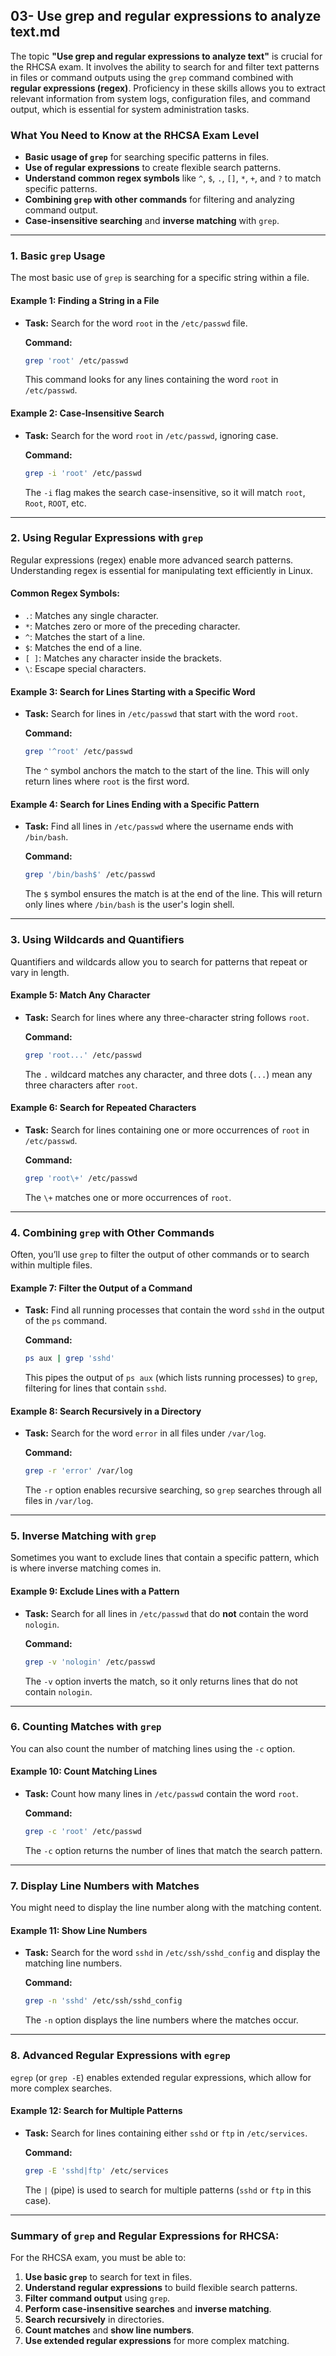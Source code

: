 ## 03- Use grep and regular expressions to analyze text.md

The topic **"Use grep and regular expressions to analyze text"** is crucial for the RHCSA exam. It involves the ability to search for and filter text patterns in files or command outputs using the `grep` command combined with **regular expressions (regex)**. Proficiency in these skills allows you to extract relevant information from system logs, configuration files, and command output, which is essential for system administration tasks.

### What You Need to Know at the RHCSA Exam Level
- **Basic usage of `grep`** for searching specific patterns in files.
- **Use of regular expressions** to create flexible search patterns.
- **Understand common regex symbols** like `^`, `$`, `.`, `[]`, `*`, `+`, and `?` to match specific patterns.
- **Combining `grep` with other commands** for filtering and analyzing command output.
- **Case-insensitive searching** and **inverse matching** with `grep`.



---

### 1. **Basic `grep` Usage**
The most basic use of `grep` is searching for a specific string within a file.

#### **Example 1: Finding a String in a File**
- **Task:** Search for the word `root` in the `/etc/passwd` file.

  **Command:**
  ```bash
  grep 'root' /etc/passwd
  ```

  This command looks for any lines containing the word `root` in `/etc/passwd`.

#### **Example 2: Case-Insensitive Search**
- **Task:** Search for the word `root` in `/etc/passwd`, ignoring case.

  **Command:**
  ```bash
  grep -i 'root' /etc/passwd
  ```

  The `-i` flag makes the search case-insensitive, so it will match `root`, `Root`, `ROOT`, etc.

---

### 2. **Using Regular Expressions with `grep`**

Regular expressions (regex) enable more advanced search patterns. Understanding regex is essential for manipulating text efficiently in Linux.

#### **Common Regex Symbols**:
- `.`: Matches any single character.
- `*`: Matches zero or more of the preceding character.
- `^`: Matches the start of a line.
- `$`: Matches the end of a line.
- `[ ]`: Matches any character inside the brackets.
- `\`: Escape special characters.

#### **Example 3: Search for Lines Starting with a Specific Word**
- **Task:** Search for lines in `/etc/passwd` that start with the word `root`.

  **Command:**
  ```bash
  grep '^root' /etc/passwd
  ```

  The `^` symbol anchors the match to the start of the line. This will only return lines where `root` is the first word.

#### **Example 4: Search for Lines Ending with a Specific Pattern**
- **Task:** Find all lines in `/etc/passwd` where the username ends with `/bin/bash`.

  **Command:**
  ```bash
  grep '/bin/bash$' /etc/passwd
  ```

  The `$` symbol ensures the match is at the end of the line. This will return only lines where `/bin/bash` is the user's login shell.

---

### 3. **Using Wildcards and Quantifiers**
Quantifiers and wildcards allow you to search for patterns that repeat or vary in length.

#### **Example 5: Match Any Character**
- **Task:** Search for lines where any three-character string follows `root`.

  **Command:**
  ```bash
  grep 'root...' /etc/passwd
  ```

  The `.` wildcard matches any character, and three dots (`...`) mean any three characters after `root`.

#### **Example 6: Search for Repeated Characters**
- **Task:** Search for lines containing one or more occurrences of `root` in `/etc/passwd`.

  **Command:**
  ```bash
  grep 'root\+' /etc/passwd
  ```

  The `\+` matches one or more occurrences of `root`.

---

### 4. **Combining `grep` with Other Commands**
Often, you’ll use `grep` to filter the output of other commands or to search within multiple files.

#### **Example 7: Filter the Output of a Command**
- **Task:** Find all running processes that contain the word `sshd` in the output of the `ps` command.

  **Command:**
  ```bash
  ps aux | grep 'sshd'
  ```

  This pipes the output of `ps aux` (which lists running processes) to `grep`, filtering for lines that contain `sshd`.

#### **Example 8: Search Recursively in a Directory**
- **Task:** Search for the word `error` in all files under `/var/log`.

  **Command:**
  ```bash
  grep -r 'error' /var/log
  ```

  The `-r` option enables recursive searching, so `grep` searches through all files in `/var/log`.

---

### 5. **Inverse Matching with `grep`**

Sometimes you want to exclude lines that contain a specific pattern, which is where inverse matching comes in.

#### **Example 9: Exclude Lines with a Pattern**
- **Task:** Search for all lines in `/etc/passwd` that do **not** contain the word `nologin`.

  **Command:**
  ```bash
  grep -v 'nologin' /etc/passwd
  ```

  The `-v` option inverts the match, so it only returns lines that do not contain `nologin`.

---

### 6. **Counting Matches with `grep`**

You can also count the number of matching lines using the `-c` option.

#### **Example 10: Count Matching Lines**
- **Task:** Count how many lines in `/etc/passwd` contain the word `root`.

  **Command:**
  ```bash
  grep -c 'root' /etc/passwd
  ```

  The `-c` option returns the number of lines that match the search pattern.

---

### 7. **Display Line Numbers with Matches**

You might need to display the line number along with the matching content.

#### **Example 11: Show Line Numbers**
- **Task:** Search for the word `sshd` in `/etc/ssh/sshd_config` and display the matching line numbers.

  **Command:**
  ```bash
  grep -n 'sshd' /etc/ssh/sshd_config
  ```

  The `-n` option displays the line numbers where the matches occur.

---

### 8. **Advanced Regular Expressions with `egrep`**

`egrep` (or `grep -E`) enables extended regular expressions, which allow for more complex searches.

#### **Example 12: Search for Multiple Patterns**
- **Task:** Search for lines containing either `sshd` or `ftp` in `/etc/services`.

  **Command:**
  ```bash
  grep -E 'sshd|ftp' /etc/services
  ```

  The `|` (pipe) is used to search for multiple patterns (`sshd` or `ftp` in this case).

---

### Summary of `grep` and Regular Expressions for RHCSA:
For the RHCSA exam, you must be able to:
1. **Use basic `grep`** to search for text in files.
2. **Understand regular expressions** to build flexible search patterns.
3. **Filter command output** using `grep`.
4. **Perform case-insensitive searches** and **inverse matching**.
5. **Search recursively** in directories.
6. **Count matches** and **show line numbers**.
7. **Use extended regular expressions** for more complex matching.
